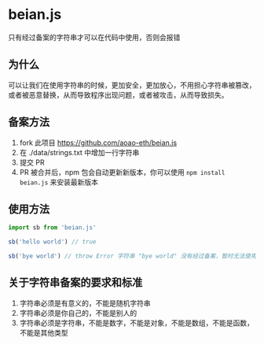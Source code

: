 # beian.js 

只有经过备案的字符串才可以在代码中使用，否则会报错

## 为什么

可以让我们在使用字符串的时候，更加安全，更加放心，不用担心字符串被篡改，或者被恶意替换，从而导致程序出现问题，或者被攻击，从而导致损失。


## 备案方法

1. fork 此项目 https://github.com/aoao-eth/beian.js
2. 在 ./data/strings.txt 中增加一行字符串
3. 提交 PR
4. PR 被合并后，npm 包会自动更新新版本，你可以使用 `npm install beian.js` 来安装最新版本

## 使用方法

```js
import sb from 'beian.js'

sb('hello world') // true

sb('bye world') // throw Error 字符串 "bye world" 没有经过备案，暂时无法使用
```

## 关于字符串备案的要求和标准

1. 字符串必须是有意义的，不能是随机字符串
2. 字符串必须是你自己的，不能是别人的
3. 字符串必须是字符串，不能是数字，不能是对象，不能是数组，不能是函数，不能是其他类型
